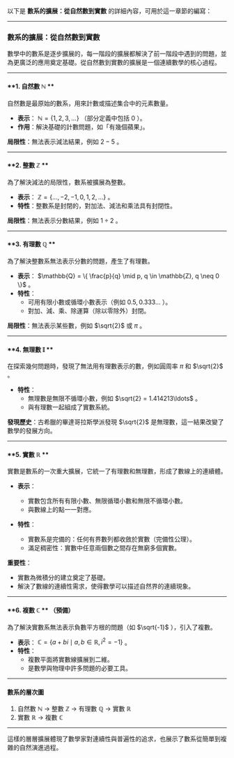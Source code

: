 以下是 **數系的擴展：從自然數到實數** 的詳細內容，可用於這一章節的編寫：  

---

### **數系的擴展：從自然數到實數**  

數學中的數系是逐步擴展的，每一階段的擴展都解決了前一階段中遇到的問題，並為更廣泛的應用奠定基礎。從自然數到實數的擴展是一個連續數學的核心過程。  

---

#### **1. 自然數  $\mathbb{N}$ **  
自然數是最原始的數系，用來計數或描述集合中的元素數量。  
- **表示**： $\mathbb{N} = \{ 1, 2, 3, \dots \}$ （部分定義中包括  $0$ ）。  
- **作用**：解決基礎的計數問題，如「有幾個蘋果」。  

**局限性**：無法表示減法結果，例如  $2 - 5$ 。  

---

#### **2. 整數  $\mathbb{Z}$ **  
為了解決減法的局限性，數系被擴展為整數。  
- **表示**： $\mathbb{Z} = \{ \dots, -2, -1, 0, 1, 2, \dots \}$ 。  
- **特性**：整數系是封閉的，對加法、減法和乘法具有封閉性。  

**局限性**：無法表示分數結果，例如  $1 \div 2$ 。  

---

#### **3. 有理數  $\mathbb{Q}$ **  
為了解決整數系無法表示分數的問題，產生了有理數。  
- **表示**： $\mathbb{Q} = \{ \frac{p}{q} \mid p, q \in \mathbb{Z}, q \neq 0 \}$ 。  
- **特性**：  
  - 可用有限小數或循環小數表示（例如  $0.5, 0.333\ldots$ ）。  
  - 對加、減、乘、除運算（除以零除外）封閉。  

**局限性**：無法表示某些數，例如  $\sqrt{2}$  或  $\pi$ 。  

---

#### **4. 無理數  $\mathbb{I}$ **  
在探索幾何問題時，發現了無法用有理數表示的數，例如圓周率  $\pi$  和  $\sqrt{2}$ 。  
- **特性**：  
  - 無理數是無限不循環小數，例如  $\sqrt{2} = 1.414213\ldots$ 。  
  - 與有理數一起組成了實數系統。  

**發現歷史**：古希臘的畢達哥拉斯學派發現  $\sqrt{2}$  是無理數，這一結果改變了數學的發展方向。  

---

#### **5. 實數  $\mathbb{R}$ **  
實數是數系的一次重大擴展，它統一了有理數和無理數，形成了數線上的連續體。  
- **表示**：  
  - 實數包含所有有限小數、無限循環小數和無限不循環小數。  
  - 與數線上的點一一對應。  

- **特性**：  
  - 實數系是完備的：任何有界數列都收斂於實數（完備性公理）。  
  - 滿足稠密性：實數中任意兩個數之間存在無窮多個實數。  

**重要性**：  
- 實數為微積分的建立奠定了基礎。  
- 解決了數線的連續性需求，使得數學可以描述自然界的連續現象。  

---

#### **6. 複數  $\mathbb{C}$ ** （預備）  
為了解決實數系無法表示負數平方根的問題（如  $\sqrt{-1}$ ），引入了複數。  
- **表示**： $\mathbb{C} = \{ a + bi \mid a, b \in \mathbb{R}, i^2 = -1 \}$ 。  
- **特性**：  
  - 複數平面將實數線擴展到二維。  
  - 是數學與物理中許多問題的必要工具。  

---

#### **數系的層次圖**  
1. 自然數  $\mathbb{N}$  → 整數  $\mathbb{Z}$  → 有理數  $\mathbb{Q}$  → 實數  $\mathbb{R}$   
2. 實數  $\mathbb{R}$  → 複數  $\mathbb{C}$   

---

這樣的層層擴展體現了數學家對連續性與普遍性的追求，也展示了數系從簡單到複雜的自然演進過程。